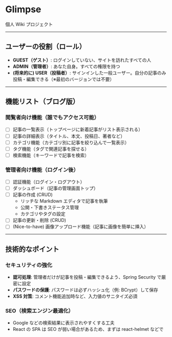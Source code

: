 # Glimpse

個人 Wiki プロジェクト

---

## ユーザーの役割（ロール）

- **GUEST（ゲスト）**: ログインしていない、サイトを訪れたすべての人
- **ADMIN（管理者）**: あなた自身。すべての権限を持つ
- **(将来的に) USER（投稿者）**: サインインした一般ユーザー。自分の記事のみ投稿・編集できる（※最初のバージョンでは不要）

---

## 機能リスト（ブログ版）

### 閲覧者向け機能（誰でもアクセス可能）

- [ ] 記事の一覧表示（トップページに新着記事がリスト表示される）
- [ ] 記事の詳細表示（タイトル、本文、投稿日、著者など）
- [ ] カテゴリ機能（カテゴリ別に記事を絞り込んで一覧表示）
- [ ] タグ機能（タグで関連記事を探せる）
- [ ] 検索機能（キーワードで記事を検索）

### 管理者向け機能（ログイン後）

- [ ] 認証機能（ログイン・ログアウト）
- [ ] ダッシュボード（記事の管理画面トップ）
- [ ] 記事の作成 (CRUD)
  - リッチな Markdown エディタで記事を執筆
  - 公開・下書きステータス管理
  - カテゴリやタグの設定
- [ ] 記事の更新・削除 (CRUD)
- [ ] (Nice-to-have) 画像アップロード機能（記事に画像を簡単に挿入）

---

## 技術的なポイント

### セキュリティの強化

- **認可処理**: 管理者だけが記事を投稿・編集できるよう、Spring Security で厳密に設定
- **パスワードの保護**: パスワードは必ずハッシュ化（例: BCrypt）して保存
- **XSS 対策**: コメント機能追加時など、入力値のサニタイズ必須

### SEO（検索エンジン最適化）

- Google などの検索結果に表示されやすくする工夫
- React の SPA は SEO が弱い場合があるため、まずは react-helmet などで <title> や <meta> を設定

---

## 開発計画（MVP の再定義）

まずはコア機能に絞った MVP（Minimum Viable Product）を完成させることを目指します。

### 新しい MVP 案

- **役割**: 投稿者はあなただけ（ADMIN ロールのみ）。一般ユーザーのサインイン機能は後回し

#### 管理者機能

- ログイン機能
- 記事の作成・更新・削除・一覧表示

#### 閲覧者機能

- 誰でも見られる記事の一覧表示
- 誰でも見られる記事の詳細表示
